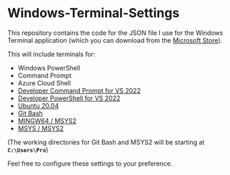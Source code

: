 # Windows-Terminal-Settings
This repository contains the code for the JSON file I use for the Windows Terminal application (which you can download from the [Microsoft Store](https://www.microsoft.com/store/productId/9N0DX20HK701)). 

This will include terminals for:
- Windows PowerShell
- Command Prompt
- Azure Cloud Shell
- [Developer Command Prompt for VS 2022](https://docs.microsoft.com/en-us/visualstudio/ide/reference/command-prompt-powershell?view=vs-2022)
- [Developer PowerShell for VS 2022](https://docs.microsoft.com/en-us/visualstudio/ide/reference/command-prompt-powershell?view=vs-2022)
- [Ubuntu 20.04](https://docs.microsoft.com/en-us/windows/wsl/install)
- [Git Bash](https://git-scm.com/downloads)
- [MINGW64 / MSYS2](https://www.msys2.org/)
- [MSYS / MSYS2](https://www.msys2.org/)

(The working directories for Git Bash and MSYS2 will be starting at **`C:\Users\Pro`**)

Feel free to configure these settings to your preference. 
